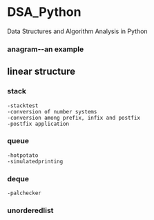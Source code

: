 # DSA_Python
Data Structures and Algorithm Analysis in Python

### anagram--an example

## linear structure
### stack
    -stacktest
    -conversion of number systems
    -conversion among prefix, infix and postfix
    -postfix application
### queue
    -hotpotato
    -simulatedprinting
### deque
    -palchecker
### unorderedlist